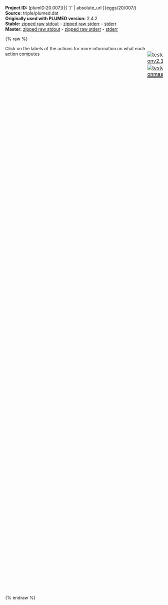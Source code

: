 **Project ID:** [plumID:20.007]({{ '/' | absolute_url }}eggs/20/007/)  
**Source:** triple/plumed.dat  
**Originally used with PLUMED version:** 2.4.2  
**Stable:** [zipped raw stdout](plumed.dat.plumed.stdout.txt.zip) - [zipped raw stderr](plumed.dat.plumed.stderr.txt.zip) - [stderr](plumed.dat.plumed.stderr)  
**Master:** [zipped raw stdout](plumed.dat.plumed_master.stdout.txt.zip) - [zipped raw stderr](plumed.dat.plumed_master.stderr.txt.zip) - [stderr](plumed.dat.plumed_master.stderr)  

{% raw %}
<div style="width: 100%; float:left">
<div style="width: 90%; float:left" id="value_details_data/triple/plumed.dat"> Click on the labels of the actions for more information on what each action computes </div>
<div style="width: 10%; float:left"><table><tr><td style="padding:1px"><a href="plumed.dat.plumed.stderr"><img src="https://img.shields.io/badge/v2.10-passing-green.svg" alt="tested onv2.10" /></a></td></tr><tr><td style="padding:1px"><a href="plumed.dat.plumed_master.stderr"><img src="https://img.shields.io/badge/master-passing-green.svg" alt="tested onmaster" /></a></td></tr></table></div></div>
<pre style="width=97%;">
<span style="color:blue" class="comment"># The commented out lines are the original implementation. They have been altered to be compatible with newer PLUMED versions.</span>
<br/><b name="data/triple/plumed.datd1775_2417" onclick='showPath("data/triple/plumed.dat","data/triple/plumed.datd1775_2417","data/triple/plumed.datd1775_2417","black")'>d1775_2417</b><span style="display:none;" id="data/triple/plumed.datd1775_2417">The DISTANCE action with label <b>d1775_2417</b> calculates the following quantities:<table  align="center" frame="void" width="95%" cellpadding="5%"><tr><td width="5%"><b> Quantity </b>  </td><td width="5%"><b> Type </b>  </td><td><b> Description </b> </td></tr><tr><td width="5%">d1775_2417</td><td width="5%"><font color="black">scalar</font></td><td>the DISTANCE between this pair of atoms</td></tr></table></span>: <span class="plumedtooltip" style="color:green">DISTANCE<span class="right">Calculate the distance between a pair of atoms. <a href="https://www.plumed.org/doc-master/user-doc/html/_d_i_s_t_a_n_c_e.html" style="color:green">More details</a><i></i></span></span> <span class="plumedtooltip">ATOMS<span class="right">the pair of atom that we are calculating the distance between<i></i></span></span>=1775,2417
<b name="data/triple/plumed.datd1739_1755" onclick='showPath("data/triple/plumed.dat","data/triple/plumed.datd1739_1755","data/triple/plumed.datd1739_1755","black")'>d1739_1755</b><span style="display:none;" id="data/triple/plumed.datd1739_1755">The DISTANCE action with label <b>d1739_1755</b> calculates the following quantities:<table  align="center" frame="void" width="95%" cellpadding="5%"><tr><td width="5%"><b> Quantity </b>  </td><td width="5%"><b> Type </b>  </td><td><b> Description </b> </td></tr><tr><td width="5%">d1739_1755</td><td width="5%"><font color="black">scalar</font></td><td>the DISTANCE between this pair of atoms</td></tr></table></span>: <span class="plumedtooltip" style="color:green">DISTANCE<span class="right">Calculate the distance between a pair of atoms. <a href="https://www.plumed.org/doc-master/user-doc/html/_d_i_s_t_a_n_c_e.html" style="color:green">More details</a><i></i></span></span> <span class="plumedtooltip">ATOMS<span class="right">the pair of atom that we are calculating the distance between<i></i></span></span>=1739,1755
<b name="data/triple/plumed.datd1795_453" onclick='showPath("data/triple/plumed.dat","data/triple/plumed.datd1795_453","data/triple/plumed.datd1795_453","black")'>d1795_453</b><span style="display:none;" id="data/triple/plumed.datd1795_453">The DISTANCE action with label <b>d1795_453</b> calculates the following quantities:<table  align="center" frame="void" width="95%" cellpadding="5%"><tr><td width="5%"><b> Quantity </b>  </td><td width="5%"><b> Type </b>  </td><td><b> Description </b> </td></tr><tr><td width="5%">d1795_453</td><td width="5%"><font color="black">scalar</font></td><td>the DISTANCE between this pair of atoms</td></tr></table></span>: <span class="plumedtooltip" style="color:green">DISTANCE<span class="right">Calculate the distance between a pair of atoms. <a href="https://www.plumed.org/doc-master/user-doc/html/_d_i_s_t_a_n_c_e.html" style="color:green">More details</a><i></i></span></span> <span class="plumedtooltip">ATOMS<span class="right">the pair of atom that we are calculating the distance between<i></i></span></span>=1795,453
<b name="data/triple/plumed.datd1809_1823" onclick='showPath("data/triple/plumed.dat","data/triple/plumed.datd1809_1823","data/triple/plumed.datd1809_1823","black")'>d1809_1823</b><span style="display:none;" id="data/triple/plumed.datd1809_1823">The DISTANCE action with label <b>d1809_1823</b> calculates the following quantities:<table  align="center" frame="void" width="95%" cellpadding="5%"><tr><td width="5%"><b> Quantity </b>  </td><td width="5%"><b> Type </b>  </td><td><b> Description </b> </td></tr><tr><td width="5%">d1809_1823</td><td width="5%"><font color="black">scalar</font></td><td>the DISTANCE between this pair of atoms</td></tr></table></span>: <span class="plumedtooltip" style="color:green">DISTANCE<span class="right">Calculate the distance between a pair of atoms. <a href="https://www.plumed.org/doc-master/user-doc/html/_d_i_s_t_a_n_c_e.html" style="color:green">More details</a><i></i></span></span> <span class="plumedtooltip">ATOMS<span class="right">the pair of atom that we are calculating the distance between<i></i></span></span>=1809,1823
<b name="data/triple/plumed.datd1823_1834" onclick='showPath("data/triple/plumed.dat","data/triple/plumed.datd1823_1834","data/triple/plumed.datd1823_1834","black")'>d1823_1834</b><span style="display:none;" id="data/triple/plumed.datd1823_1834">The DISTANCE action with label <b>d1823_1834</b> calculates the following quantities:<table  align="center" frame="void" width="95%" cellpadding="5%"><tr><td width="5%"><b> Quantity </b>  </td><td width="5%"><b> Type </b>  </td><td><b> Description </b> </td></tr><tr><td width="5%">d1823_1834</td><td width="5%"><font color="black">scalar</font></td><td>the DISTANCE between this pair of atoms</td></tr></table></span>: <span class="plumedtooltip" style="color:green">DISTANCE<span class="right">Calculate the distance between a pair of atoms. <a href="https://www.plumed.org/doc-master/user-doc/html/_d_i_s_t_a_n_c_e.html" style="color:green">More details</a><i></i></span></span> <span class="plumedtooltip">ATOMS<span class="right">the pair of atom that we are calculating the distance between<i></i></span></span>=1823,1834

<b name="data/triple/plumed.datloop_dist" onclick='showPath("data/triple/plumed.dat","data/triple/plumed.datloop_dist","data/triple/plumed.datloop_dist","black")'>loop_dist</b><span style="display:none;" id="data/triple/plumed.datloop_dist">The DISTANCE action with label <b>loop_dist</b> calculates the following quantities:<table  align="center" frame="void" width="95%" cellpadding="5%"><tr><td width="5%"><b> Quantity </b>  </td><td width="5%"><b> Type </b>  </td><td><b> Description </b> </td></tr><tr><td width="5%">loop_dist</td><td width="5%"><font color="black">scalar</font></td><td>the DISTANCE between this pair of atoms</td></tr></table></span>: <span class="plumedtooltip" style="color:green">DISTANCE<span class="right">Calculate the distance between a pair of atoms. <a href="https://www.plumed.org/doc-master/user-doc/html/_d_i_s_t_a_n_c_e.html" style="color:green">More details</a><i></i></span></span> <span class="plumedtooltip">ATOMS<span class="right">the pair of atom that we are calculating the distance between<i></i></span></span>=1772,1822
<b name="data/triple/plumed.datpsi" onclick='showPath("data/triple/plumed.dat","data/triple/plumed.datpsi","data/triple/plumed.datpsi","black")'>psi</b><span style="display:none;" id="data/triple/plumed.datpsi">The TORSION action with label <b>psi</b> calculates the following quantities:<table  align="center" frame="void" width="95%" cellpadding="5%"><tr><td width="5%"><b> Quantity </b>  </td><td width="5%"><b> Type </b>  </td><td><b> Description </b> </td></tr><tr><td width="5%">psi</td><td width="5%"><font color="black">scalar</font></td><td>the TORSION involving these atoms</td></tr></table></span>: <span class="plumedtooltip" style="color:green">TORSION<span class="right">Calculate a torsional angle. <a href="https://www.plumed.org/doc-master/user-doc/html/_t_o_r_s_i_o_n.html" style="color:green">More details</a><i></i></span></span> <span class="plumedtooltip">ATOMS<span class="right">the four atoms involved in the torsional angle<i></i></span></span>=1773,1775,1791,1793

<span class="plumedtooltip" style="color:green">COMBINE<span class="right">Calculate a polynomial combination of a set of other variables. <a href="https://www.plumed.org/doc-master/user-doc/html/_c_o_m_b_i_n_e.html" style="color:green">More details</a><i></i></span></span> ...
<span class="plumedtooltip">LABEL<span class="right">a label for the action so that its output can be referenced in the input to other actions<i></i></span></span>=<b name="data/triple/plumed.datrc1" onclick='showPath("data/triple/plumed.dat","data/triple/plumed.datrc1","data/triple/plumed.datrc1","black")'>rc1</b><span style="display:none;" id="data/triple/plumed.datrc1">The COMBINE action with label <b>rc1</b> calculates the following quantities:<table  align="center" frame="void" width="95%" cellpadding="5%"><tr><td width="5%"><b> Quantity </b>  </td><td width="5%"><b> Type </b>  </td><td><b> Description </b> </td></tr><tr><td width="5%">rc1</td><td width="5%"><font color="black">scalar</font></td><td>a linear compbination</td></tr></table></span> <span class="plumedtooltip">ARG<span class="right">the values input to this function<i></i></span></span>=<b name="data/triple/plumed.datd1775_2417">d1775_2417</b>,<b name="data/triple/plumed.datd1739_1755">d1739_1755</b>,<b name="data/triple/plumed.datd1795_453">d1795_453</b>,<b name="data/triple/plumed.datd1809_1823">d1809_1823</b>,<b name="data/triple/plumed.datd1823_1834">d1823_1834</b> <span class="plumedtooltip">COEFFICIENTS<span class="right"> the coefficients of the arguments in your function<i></i></span></span>=0.41801464557647705,-0.04167945683002472,0.8776463866233826,-0.21770134568214417,0.07661298662424088 <span class="plumedtooltip">PERIODIC<span class="right">if the output of your function is periodic then you should specify the periodicity of the function<i></i></span></span>=NO
... COMBINE
<br/><span class="plumedtooltip" style="color:green">COMBINE<span class="right">Calculate a polynomial combination of a set of other variables. <a href="https://www.plumed.org/doc-master/user-doc/html/_c_o_m_b_i_n_e.html" style="color:green">More details</a><i></i></span></span> ...
<span class="plumedtooltip">LABEL<span class="right">a label for the action so that its output can be referenced in the input to other actions<i></i></span></span>=<b name="data/triple/plumed.datrc2" onclick='showPath("data/triple/plumed.dat","data/triple/plumed.datrc2","data/triple/plumed.datrc2","black")'>rc2</b><span style="display:none;" id="data/triple/plumed.datrc2">The COMBINE action with label <b>rc2</b> calculates the following quantities:<table  align="center" frame="void" width="95%" cellpadding="5%"><tr><td width="5%"><b> Quantity </b>  </td><td width="5%"><b> Type </b>  </td><td><b> Description </b> </td></tr><tr><td width="5%">rc2</td><td width="5%"><font color="black">scalar</font></td><td>a linear compbination</td></tr></table></span> <span class="plumedtooltip">ARG<span class="right">the values input to this function<i></i></span></span>=<b name="data/triple/plumed.datd1775_2417">d1775_2417</b>,<b name="data/triple/plumed.datd1739_1755">d1739_1755</b>,<b name="data/triple/plumed.datd1795_453">d1795_453</b>,<b name="data/triple/plumed.datd1809_1823">d1809_1823</b>,<b name="data/triple/plumed.datd1823_1834">d1823_1834</b> <span class="plumedtooltip">COEFFICIENTS<span class="right"> the coefficients of the arguments in your function<i></i></span></span>=-0.7833237051963806,0.06509189307689667,0.42879876494407654,0.0804712250828743,-0.43797600269317627 <span class="plumedtooltip">PERIODIC<span class="right">if the output of your function is periodic then you should specify the periodicity of the function<i></i></span></span>=NO
... COMBINE
<br/><span id="data/triple/plumed.datdefmetad_short"><span class="plumedtooltip" style="color:green">METAD<span class="right">Used to performed metadynamics on one or more collective variables. This action has <a class="toggler" href='javascript:;' onclick='toggleDisplay("data/triple/plumed.datdefmetad");'>hidden defaults</a>. <a href="https://www.plumed.org/doc-master/user-doc/html/_m_e_t_a_d.html">More details</a><i></i></span></span> ...
<span class="plumedtooltip">BIASFACTOR<span class="right">use well tempered metadynamics and use this bias factor<i></i></span></span>=10
<span class="plumedtooltip">TEMP<span class="right">the system temperature - this is only needed if you are doing well-tempered metadynamics<i></i></span></span>=300
<span class="plumedtooltip">ARG<span class="right">the labels of the scalars on which the bias will act<i></i></span></span>=<b name="data/triple/plumed.datrc1">rc1</b>,<b name="data/triple/plumed.datrc2">rc2</b>
<span class="plumedtooltip">SIGMA<span class="right">the widths of the Gaussian hills<i></i></span></span>=0.092,0.069
<span class="plumedtooltip">HEIGHT<span class="right">the heights of the Gaussian hills<i></i></span></span>=1.5
<span class="plumedtooltip">PACE<span class="right">the frequency for hill addition<i></i></span></span>=500
<span class="plumedtooltip">LABEL<span class="right">a label for the action so that its output can be referenced in the input to other actions<i></i></span></span>=<b name="data/triple/plumed.datmetad" onclick='showPath("data/triple/plumed.dat","data/triple/plumed.datmetad","data/triple/plumed.datmetad","black")'>metad</b><span style="display:none;" id="data/triple/plumed.datmetad">The METAD action with label <b>metad</b> calculates the following quantities:<table  align="center" frame="void" width="95%" cellpadding="5%"><tr><td width="5%"><b> Quantity </b>  </td><td width="5%"><b> Type </b>  </td><td><b> Description </b> </td></tr><tr><td width="5%">metad.bias</td><td width="5%"><font color="black">scalar</font></td><td>the instantaneous value of the bias potential</td></tr></table></span>
<span style="color:blue" class="comment">#GRID_MIN=0.0,-6.0</span>
<span style="color:blue" class="comment">#GRID_MAX=8.0,2.0</span>
<span style="color:blue" class="comment">#GRID_BIN=150,150</span>
<span style="color:blue" class="comment">#REWEIGHTING_NGRID=150,150</span>
... METAD
</span><span id="data/triple/plumed.datdefmetad_long" style="display:none;"><span class="plumedtooltip" style="color:green">METAD<span class="right">Used to performed metadynamics on one or more collective variables. This action uses the <a class="toggler" href='javascript:;' onclick='toggleDisplay("data/triple/plumed.datdefmetad");'>defaults shown here</a>. <a href="https://www.plumed.org/doc-master/user-doc/html/_m_e_t_a_d.html">More details</a><i></i></span></span> ...
<span class="plumedtooltip">BIASFACTOR<span class="right">use well tempered metadynamics and use this bias factor<i></i></span></span>=10
<span class="plumedtooltip">TEMP<span class="right">the system temperature - this is only needed if you are doing well-tempered metadynamics<i></i></span></span>=300
<span class="plumedtooltip">ARG<span class="right">the labels of the scalars on which the bias will act<i></i></span></span>=<b name="data/triple/plumed.datrc1">rc1</b>,<b name="data/triple/plumed.datrc2">rc2</b>
<span class="plumedtooltip">SIGMA<span class="right">the widths of the Gaussian hills<i></i></span></span>=0.092,0.069
<span class="plumedtooltip">HEIGHT<span class="right">the heights of the Gaussian hills<i></i></span></span>=1.5
<span class="plumedtooltip">PACE<span class="right">the frequency for hill addition<i></i></span></span>=500
<span class="plumedtooltip">LABEL<span class="right">a label for the action so that its output can be referenced in the input to other actions<i></i></span></span>=<b name="data/triple/plumed.datmetad" onclick='showPath("data/triple/plumed.dat","data/triple/plumed.datmetad","data/triple/plumed.datmetad","black")'>metad</b>
<span style="color:blue" class="comment">#GRID_MIN=0.0,-6.0</span>
<span style="color:blue" class="comment">#GRID_MAX=8.0,2.0</span>
<span style="color:blue" class="comment">#GRID_BIN=150,150</span>
<span style="color:blue" class="comment">#REWEIGHTING_NGRID=150,150</span>
 <span class="plumedtooltip">FILE<span class="right"> a file in which the list of added hills is stored<i></i></span></span>=HILLS
... METAD
</span><br/><span style="color:blue" class="comment">#PRINT ARG=d1775_2417,d1739_1755,d1795_453,d1809_1823,d1823_1834,loop_dist,psi,rc1,rc2,metad.bias,metad.rbias STRIDE=1 FILE=BIASED_COLVAR</span>
<br/><span class="plumedtooltip" style="color:green">PRINT<span class="right">Print quantities to a file. <a href="https://www.plumed.org/doc-master/user-doc/html/_p_r_i_n_t.html" style="color:green">More details</a><i></i></span></span> <span class="plumedtooltip">ARG<span class="right">the labels of the values that you would like to print to the file<i></i></span></span>=<b name="data/triple/plumed.datd1775_2417">d1775_2417</b>,<b name="data/triple/plumed.datd1739_1755">d1739_1755</b>,<b name="data/triple/plumed.datd1795_453">d1795_453</b>,<b name="data/triple/plumed.datd1809_1823">d1809_1823</b>,<b name="data/triple/plumed.datd1823_1834">d1823_1834</b>,<b name="data/triple/plumed.datloop_dist">loop_dist</b>,<b name="data/triple/plumed.datpsi">psi</b>,<b name="data/triple/plumed.datrc1">rc1</b>,<b name="data/triple/plumed.datrc2">rc2</b>,<b name="data/triple/plumed.datmetad">metad.bias</b> <span class="plumedtooltip">STRIDE<span class="right"> the frequency with which the quantities of interest should be output<i></i></span></span>=1 <span class="plumedtooltip">FILE<span class="right">the name of the file on which to output these quantities<i></i></span></span>=BIASED_COLVAR
</pre>
{% endraw %}
